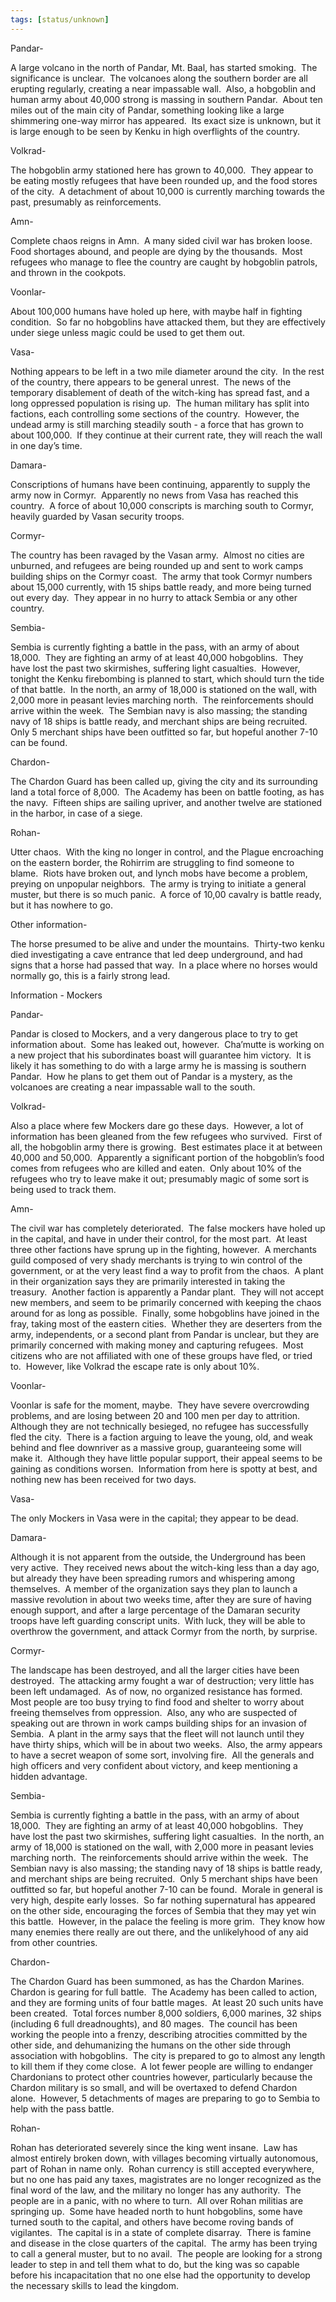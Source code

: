 ```yaml
---
tags: [status/unknown]
---
```


Pandar- 

A large volcano in the north of Pandar, Mt. Baal, has started smoking.  The significance is unclear.  The volcanoes along the southern border are all erupting regularly, creating a near impassable wall.  Also, a hobgoblin and human army about 40,000 strong is massing in southern Pandar.  About ten miles out of the main city of Pandar, something looking like a large shimmering one-way mirror has appeared.  Its exact size is unknown, but it is large enough to be seen by Kenku in high overflights of the country. 

Volkrad- 

The hobgoblin army stationed here has grown to 40,000.  They appear to be eating mostly refugees that have been rounded up, and the food stores of the city.  A detachment of about 10,000 is currently marching towards the past, presumably as reinforcements. 

Amn- 

Complete chaos reigns in Amn.  A many sided civil war has broken loose.  Food shortages abound, and people are dying by the thousands.  Most refugees who manage to flee the country are caught by hobgoblin patrols, and thrown in the cookpots. 

Voonlar- 

About 100,000 humans have holed up here, with maybe half in fighting condition.  So far no hobgoblins have attacked them, but they are effectively under siege unless magic could be used to get them out. 

Vasa- 

Nothing appears to be left in a two mile diameter around the city.  In the rest of the country, there appears to be general unrest.  The news of the temporary disablement of death of the witch-king has spread fast, and a long oppressed population is rising up.  The human military has split into factions, each controlling some sections of the country.  However, the undead army is still marching steadily south - a force that has grown to about 100,000.  If they continue at their current rate, they will reach the wall in one day’s time. 

Damara- 

Conscriptions of humans have been continuing, apparently to supply the army now in Cormyr.  Apparently no news from Vasa has reached this country.  A force of about 10,000 conscripts is marching south to Cormyr, heavily guarded by Vasan security troops. 

Cormyr- 

The country has been ravaged by the Vasan army.  Almost no cities are unburned, and refugees are being rounded up and sent to work camps building ships on the Cormyr coast.  The army that took Cormyr numbers about 15,000 currently, with 15 ships battle ready, and more being turned out every day.  They appear in no hurry to attack Sembia or any other country. 

Sembia- 

Sembia is currently fighting a battle in the pass, with an army of about 18,000.  They are fighting an army of at least 40,000 hobgoblins.  They have lost the past two skirmishes, suffering light casualties.  However, tonight the Kenku firebombing is planned to start, which should turn the tide of that battle.  In the north, an army of 18,000 is stationed on the wall, with 2,000 more in peasant levies marching north.  The reinforcements should arrive within the week.  The Sembian navy is also massing; the standing navy of 18 ships is battle ready, and merchant ships are being recruited.  Only 5 merchant ships have been outfitted so far, but hopeful another 7-10 can be found. 

Chardon- 

The Chardon Guard has been called up, giving the city and its surrounding land a total force of 8,000.  The Academy has been on battle footing, as has the navy.  Fifteen ships are sailing upriver, and another twelve are stationed in the harbor, in case of a siege.   

Rohan- 

Utter chaos.  With the king no longer in control, and the Plague encroaching on the eastern border, the Rohirrim are struggling to find someone to blame.  Riots have broken out, and lynch mobs have become a problem, preying on unpopular neighbors.  The army is trying to initiate a general muster, but there is so much panic.  A force of 10,00 cavalry is battle ready, but it has nowhere to go. 

Other information- 

The horse presumed to be alive and under the mountains.  Thirty-two kenku died investigating a cave entrance that led deep underground, and had signs that a horse had passed that way.  In a place where no horses would normally go, this is a fairly strong lead. 

Information - Mockers 

Pandar- 

Pandar is closed to Mockers, and a very dangerous place to try to get information about.  Some has leaked out, however.  Cha’mutte is working on a new project that his subordinates boast will guarantee him victory.  It is likely it has something to do with a large army he is massing is southern Pandar.  How he plans to get them out of Pandar is a mystery, as the volcanoes are creating a near impassable wall to the south. 

Volkrad- 

Also a place where few Mockers dare go these days.  However, a lot of information has been gleaned from the few refugees who survived.  First of all, the hobgoblin army there is growing.  Best estimates place it at between 40,000 and 50,000.  Apparently a significant portion of the hobgoblin’s food comes from refugees who are killed and eaten.  Only about 10% of the refugees who try to leave make it out; presumably magic of some sort is being used to track them.    

Amn- 

The civil war has completely deteriorated.  The false mockers have holed up in the capital, and have in under their control, for the most part.  At least three other factions have sprung up in the fighting, however.  A merchants guild composed of very shady merchants is trying to win control of the government, or at the very least find a way to profit from the chaos.  A plant in their organization says they are primarily interested in taking the treasury.  Another faction is apparently a Pandar plant.  They will not accept new members, and seem to be primarily concerned with keeping the chaos around for as long as possible.  Finally, some hobgoblins have joined in the fray, taking most of the eastern cities.  Whether they are deserters from the army, independents, or a second plant from Pandar is unclear, but they are primarily concerned with making money and capturing refugees.  Most citizens who are not affiliated with one of these groups have fled, or tried to.  However, like Volkrad the escape rate is only about 10%.  

Voonlar- 

Voonlar is safe for the moment, maybe.  They have severe overcrowding problems, and are losing between 20 and 100 men per day to attrition.  Although they are not technically besieged, no refugee has successfully fled the city.  There is a faction arguing to leave the young, old, and weak behind and flee downriver as a massive group, guaranteeing some will make it.  Although they have little popular support, their appeal seems to be gaining as conditions worsen.  Information from here is spotty at best, and nothing new has been received for two days. 

Vasa- 

The only Mockers in Vasa were in the capital; they appear to be dead. 

Damara- 

Although it is not apparent from the outside, the Underground has been very active.  They received news about the witch-king less than a day ago, but already they have been spreading rumors and whispering among themselves.  A member of the organization says they plan to launch a massive revolution in about two weeks time, after they are sure of having enough support, and after a large percentage of the Damaran security troops have left guarding conscript units.  With luck, they will be able to overthrow the government, and attack Cormyr from the north, by surprise.   

Cormyr- 

The landscape has been destroyed, and all the larger cities have been destroyed.  The attacking army fought a war of destruction; very little has been left undamaged.  As of now, no organized resistance has formed.  Most people are too busy trying to find food and shelter to worry about freeing themselves from oppression.  Also, any who are suspected of speaking out are thrown in work camps building ships for an invasion of Sembia.  A plant in the army says that the fleet will not launch until they have thirty ships, which will be in about two weeks.  Also, the army appears to have a secret weapon of some sort, involving fire.  All the generals and high officers and very confident about victory, and keep mentioning a hidden advantage. 

Sembia- 

Sembia is currently fighting a battle in the pass, with an army of about 18,000.  They are fighting an army of at least 40,000 hobgoblins.  They have lost the past two skirmishes, suffering light casualties.  In the north, an army of 18,000 is stationed on the wall, with 2,000 more in peasant levies marching north.  The reinforcements should arrive within the week.  The Sembian navy is also massing; the standing navy of 18 ships is battle ready, and merchant ships are being recruited.  Only 5 merchant ships have been outfitted so far, but hopeful another 7-10 can be found.  Morale in general is very high, despite early losses.  So far nothing supernatural has appeared on the other side, encouraging the forces of Sembia that they may yet win this battle.  However, in the palace the feeling is more grim.  They know how many enemies there really are out there, and the unlikelyhood of any aid from other countries.   

Chardon- 

The Chardon Guard has been summoned, as has the Chardon Marines.  Chardon is gearing for full battle.  The Academy has been called to action, and they are forming units of four battle mages.  At least 20 such units have been created.  Total forces number 8,000 soldiers, 6,000 marines, 32 ships (including 6 full dreadnoughts), and 80 mages.  The council has been working the people into a frenzy, describing atrocities committed by the other side, and dehumanizing the humans on the other side through association with hobgoblins.  The city is prepared to go to almost any length to kill them if they come close.  A lot fewer people are willing to endanger Chardonians to protect other countries however, particularly because the Chardon military is so small, and will be overtaxed to defend Chardon alone.  However, 5 detachments of mages are preparing to go to Sembia to help with the pass battle.   

Rohan- 

Rohan has deteriorated severely since the king went insane.  Law has almost entirely broken down, with villages becoming virtually autonomous, part of Rohan in name only.  Rohan currency is still accepted everywhere, but no one has paid any taxes, magistrates are no longer recognized as the final word of the law, and the military no longer has any authority.  The people are in a panic, with no where to turn.  All over Rohan militias are springing up.  Some have headed north to hunt hobgoblins, some have turned south to the capital, and others have become roving bands of vigilantes.  The capital is in a state of complete disarray.  There is famine and disease in the close quarters of the capital.  The army has been trying to call a general muster, but to no avail.  The people are looking for a strong leader to step in and tell them what to do, but the king was so capable before his incapacitation that no one else had the opportunity to develop the necessary skills to lead the kingdom.